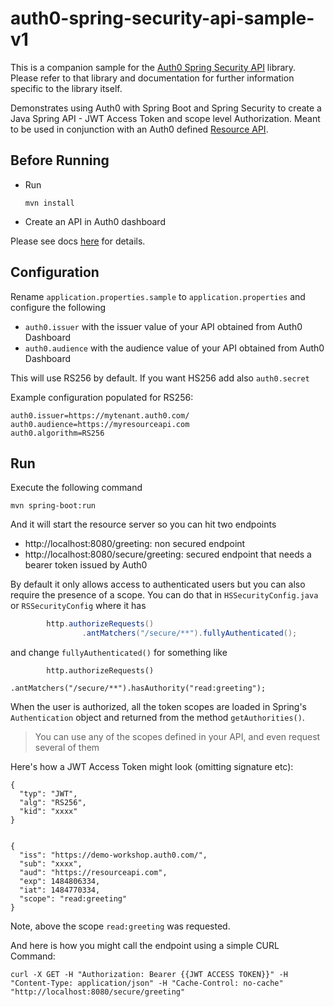 # auth0-spring-security-api-sample-v1

This is a companion sample for the [Auth0 Spring Security API](https://github.com/auth0/auth0-spring-security-api) library.
Please refer to that library and documentation for further information specific to the library itself.

Demonstrates using Auth0 with Spring Boot and Spring Security to create a Java Spring API - JWT Access Token and scope level Authorization.
Meant to be used in conjunction with an Auth0 defined [Resource API](https://auth0.com/docs/api-auth/tutorials/configuring-tenant-for-api-auth). 

## Before Running

- Run
  ```
  mvn install
  ```

- Create an API in Auth0 dashboard

Please see docs [here](https://auth0.com/docs/api-auth/tutorials/configuring-tenant-for-api-auth) for details.

## Configuration

Rename `application.properties.sample` to `application.properties` and configure the following

- `auth0.issuer` with the issuer value of your API obtained from Auth0 Dashboard
- `auth0.audience` with the audience value of your API obtained from Auth0 Dashboard

This will use RS256 by default. If you want HS256 add also `auth0.secret` 

Example configuration populated for RS256:

```
auth0.issuer=https://mytenant.auth0.com/
auth0.audience=https://myresourceapi.com
auth0.algorithm=RS256
```


## Run

Execute the following command

```
mvn spring-boot:run
```

And it will start the resource server so you can hit two endpoints

- http://localhost:8080/greeting: non secured endpoint
- http://localhost:8080/secure/greeting: secured endpoint that needs a bearer token issued by Auth0

By default it only allows access to authenticated users but you can also require the presence of a scope. 
You can do that in `HSSecurityConfig.java` or `RSSecurityConfig` where it has

```java
        http.authorizeRequests()
                .antMatchers("/secure/**").fullyAuthenticated();
```

and change `fullyAuthenticated()` for something like

```
        http.authorizeRequests()
                .antMatchers("/secure/**").hasAuthority("read:greeting");
```

When the user is authorized, all the token scopes are loaded in Spring's `Authentication` object and returned from the method `getAuthorities()`.

> You can use any of the scopes defined in your API, and even request several of them

Here's how a JWT Access Token might look (omitting signature etc):

```
{
  "typ": "JWT",
  "alg": "RS256",
  "kid": "xxxx"
}


{
  "iss": "https://demo-workshop.auth0.com/",
  "sub": "xxxx",
  "aud": "https://resourceapi.com",
  "exp": 1484806334,
  "iat": 1484770334,
  "scope": "read:greeting"
}

```

Note, above the scope `read:greeting` was requested.

And here is how you might call the endpoint using a simple CURL Command:

````
curl -X GET -H "Authorization: Bearer {{JWT ACCESS TOKEN}}" -H "Content-Type: application/json" -H "Cache-Control: no-cache" "http://localhost:8080/secure/greeting"
````
